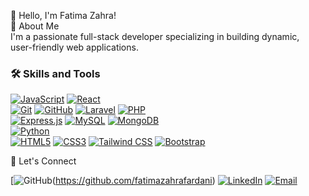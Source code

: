 👋 Hello, I'm Fatima Zahra!  
🌟 About Me  
I'm a passionate full-stack developer specializing in building dynamic,  
user-friendly web applications. 



### 🛠️ Skills and Tools

  [![JavaScript](https://img.shields.io/badge/-JavaScript-F7DF1E?style=flat&logo=javascript&logoColor=black)](https://developer.mozilla.org/en-US/docs/Web/JavaScript)  [![React](https://img.shields.io/badge/-React-61DAFB?style=flat&logo=react&logoColor=black)](https://reactjs.org/)   
[![Git](https://img.shields.io/badge/-Git-F05032?style=flat&logo=git&logoColor=white)](https://git-scm.com/)  [![GitHub](https://img.shields.io/badge/-GitHub-181717?style=flat&logo=github&logoColor=white)](https://github.com/) [![Laravel](https://img.shields.io/badge/-Laravel-FF2D20?style=flat&logo=laravel&logoColor=white)](https://laravel.com/)  [![PHP](https://img.shields.io/badge/-PHP-777BB4?style=flat&logo=php&logoColor=white)](https://www.php.net/)  
[![Express.js](https://img.shields.io/badge/-Express.js-000000?style=flat&logo=express&logoColor=white)](https://expressjs.com/)  [![MySQL](https://img.shields.io/badge/-MySQL-4479A1?style=flat&logo=mysql&logoColor=white)](https://www.mysql.com/)  [![MongoDB](https://img.shields.io/badge/-MongoDB-47A248?style=flat&logo=mongodb&logoColor=white)](https://www.mongodb.com/)  
[![Python](https://img.shields.io/badge/-Python-3776AB?style=flat&logo=python&logoColor=white)](https://www.python.org/)  
[![HTML5](https://img.shields.io/badge/-HTML5-E34F26?style=flat&logo=html5&logoColor=white)](https://developer.mozilla.org/en-US/docs/Web/HTML)  [![CSS3](https://img.shields.io/badge/-CSS3-1572B6?style=flat&logo=css3&logoColor=white)](https://developer.mozilla.org/en-US/docs/Web/CSS)  [![Tailwind CSS](https://img.shields.io/badge/-TailwindCSS-38B2AC?style=flat&logo=tailwind-css&logoColor=white)](https://tailwindcss.com/)  [![Bootstrap](https://img.shields.io/badge/-Bootstrap-563D7C?style=flat&logo=bootstrap&logoColor=white)](https://getbootstrap.com/)



🌟 Let's Connect  


[![GitHub](https://img.shields.io/badge/-GitHub-181717?style=flat&logo=github&logoColor=white)(https://github.com/fatimazahrafardani)  [![LinkedIn](https://img.shields.io/badge/-LinkedIn-0077B5?style=flat&logo=linkedin&logoColor=white)](https://www.linkedin.com/in/fatimazahra-fardani-25b3ab258//)  [![Email](https://img.shields.io/badge/-Email-D14836?style=flat&logo=gmail&logoColor=white)](mailto:fardanifatimazahra@example.com)

